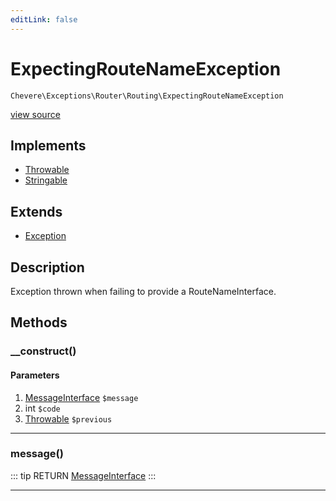```yaml
---
editLink: false
---
```


# ExpectingRouteNameException

`Chevere\Exceptions\Router\Routing\ExpectingRouteNameException`

[view source](https://github.com/chevere/chevere/blob/master/src/Chevere/Exceptions/Router/Routing/ExpectingRouteNameException.php)

## Implements

- [Throwable](https://www.php.net/manual/class.throwable)
- [Stringable](https://www.php.net/manual/class.stringable)

## Extends

- [Exception](../../Core/Exception.md)

## Description

Exception thrown when failing to provide a RouteNameInterface.

## Methods

### __construct()

#### Parameters

1. [MessageInterface](../../../Interfaces/Message/MessageInterface.md) `$message`
2. int `$code`
3. [Throwable](https://www.php.net/manual/class.throwable) `$previous`

---

### message()

::: tip RETURN
[MessageInterface](../../../Interfaces/Message/MessageInterface.md)
:::

---

